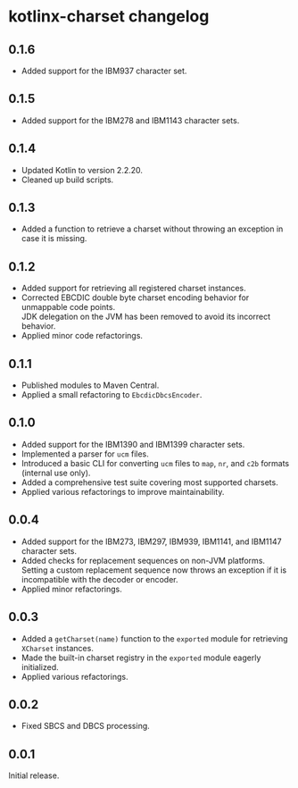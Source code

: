 # kotlinx-charset changelog

## 0.1.6

- Added support for the IBM937 character set.

## 0.1.5

- Added support for the IBM278 and IBM1143 character sets.

## 0.1.4

- Updated Kotlin to version 2.2.20.
- Cleaned up build scripts.

## 0.1.3

- Added a function to retrieve a charset without throwing an exception in case it is missing.

## 0.1.2

- Added support for retrieving all registered charset instances.
- Corrected EBCDIC double byte charset encoding behavior for unmappable code points.  
  JDK delegation on the JVM has been removed to avoid its incorrect behavior.
- Applied minor code refactorings.

## 0.1.1

- Published modules to Maven Central.
- Applied a small refactoring to `EbcdicDbcsEncoder`.

## 0.1.0

- Added support for the IBM1390 and IBM1399 character sets.
- Implemented a parser for `ucm` files.
- Introduced a basic CLI for converting `ucm` files to `map`, `nr`, and `c2b` formats (internal use only).
- Added a comprehensive test suite covering most supported charsets.
- Applied various refactorings to improve maintainability.

## 0.0.4

- Added support for the IBM273, IBM297, IBM939, IBM1141, and IBM1147 character sets.
- Added checks for replacement sequences on non-JVM platforms.  
  Setting a custom replacement sequence now throws an exception
  if it is incompatible with the decoder or encoder.
- Applied minor refactorings.

## 0.0.3

- Added a `getCharset(name)` function to the `exported` module for retrieving `XCharset` instances.
- Made the built-in charset registry in the `exported` module eagerly initialized.
- Applied various refactorings.

## 0.0.2

- Fixed SBCS and DBCS processing.

## 0.0.1

Initial release.
